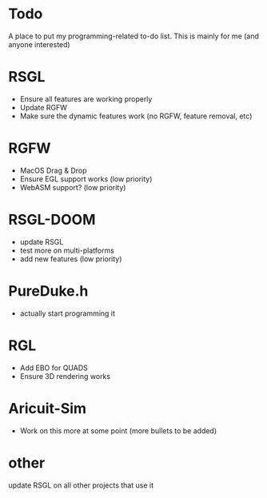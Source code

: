 # Todo
A place to put my programming-related to-do list. This is mainly for me (and anyone interested)

# RSGL
- Ensure all features are working properly
- Update RGFW 
- Make sure the dynamic features work (no RGFW, feature removal, etc)

# RGFW
- MacOS Drag & Drop
- Ensure EGL support works (low priority)
- WebASM support? (low priority)

# RSGL-DOOM
- update RSGL
- test more on multi-platforms
- add new features (low priority) 

# PureDuke.h
- actually start programming it 

# RGL
- Add EBO for QUADS
- Ensure 3D rendering works

# Aricuit-Sim 
- Work on this more at some point (more bullets to be added)

# other
update RSGL on all other projects that use it 
